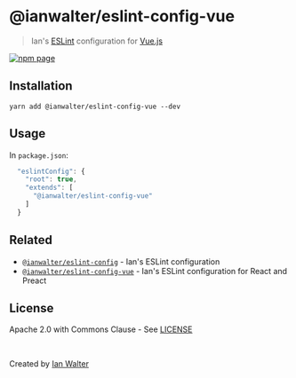 # @ianwalter/eslint-config-vue
> Ian's [ESLint][eslintUrl] configuration for [Vue.js][vueUrl]

[![npm page][npmImage]][npmUrl]

## Installation

```console
yarn add @ianwalter/eslint-config-vue --dev
```

## Usage

In `package.json`:

```js
  "eslintConfig": {
    "root": true,
    "extends": [
      "@ianwalter/eslint-config-vue"
    ]
  }
```

## Related

* [`@ianwalter/eslint-config`][configUrl] - Ian's ESLint configuration
* [`@ianwalter/eslint-config-vue`][reactUrl] - Ian's ESLint configuration for
  React and Preact

## License

Apache 2.0 with Commons Clause - See [LICENSE][licenseUrl]

&nbsp;

Created by [Ian Walter](https://iankwalter.com)

[eslintUrl]: https://eslint.org/
[vueUrl]: https://vuejs.org/
[npmImage]: https://img.shields.io/npm/v/@ianwalter/eslint-config-vue.svg
[npmUrl]: https://www.npmjs.com/package/@ianwalter/eslint-config-vue
[configUrl]: https://github.com/ianwalter/eslint-config
[reactUrl]: https://github.com/ianwalter/eslint-config-react
[licenseUrl]: https://github.com/ianwalter/eslint-config-vue/blob/master/LICENSE
